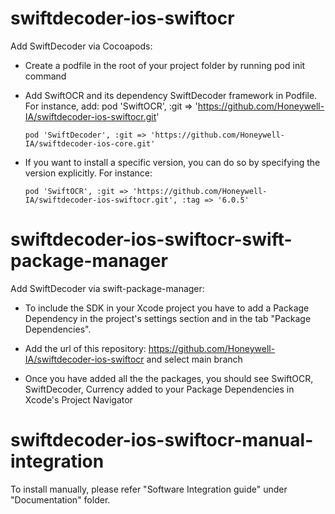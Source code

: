 # swiftdecoder-ios-swiftocr
Add SwiftDecoder via Cocoapods:

- Create a podfile in the root of your project folder by running pod init command

- Add SwiftOCR and its dependency SwiftDecoder framework in Podfile. For instance, add:
      pod 'SwiftOCR', :git => 'https://github.com/Honeywell-IA/swiftdecoder-ios-swiftocr.git'

      pod 'SwiftDecoder', :git => 'https://github.com/Honeywell-IA/swiftdecoder-ios-core.git'

- If you want to install a specific version, you can do so by specifying the version explicitly. For instance:

      pod 'SwiftOCR', :git => 'https://github.com/Honeywell-IA/swiftdecoder-ios-swiftocr.git', :tag => '6.0.5'
      


# swiftdecoder-ios-swiftocr-swift-package-manager

Add SwiftDecoder via swift-package-manager:

- To include the SDK in your Xcode project you have to add a Package Dependency in the project's settings section and in the tab "Package Dependencies".

- Add the url of this repository: https://github.com/Honeywell-IA/swiftdecoder-ios-swiftocr and select main branch        
    

- Once you have added all the the packages, you should see SwiftOCR, SwiftDecoder, Currency added to your Package Dependencies in Xcode's Project Navigator


# swiftdecoder-ios-swiftocr-manual-integration

To install manually, please refer "Software Integration guide" under "Documentation" folder.
